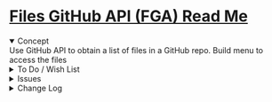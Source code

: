 # [Files GitHub API (FGA) Read Me]( #js-14-0/fga-files-github-api//README.md )

<details open>

<summary style=margin:0;padding:0;>Concept</summary>
Use GitHub API to obtain a list of files in a GitHub repo. Build menu to access the files

</details>

<details>

<summary>To Do / Wish List</summary>


</details>

<details>

<summary>Issues</summary>

* 2019-05-11 ~ Highlights in menu not updating

</details>
<details>
<summary>Change Log</summary>

### 2019-05-11 ~ Theo

* 
### 2019-04-30 ~ Theo

* First commit

</details>
